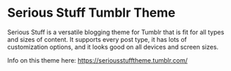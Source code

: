 # Serious Stuff Tumblr Theme

Serious Stuff is a versatile blogging theme for Tumblr that is fit for all types and sizes of content. It supports every post type, it has lots of customization options, and it looks good on all devices and screen sizes.

Info on this theme here: https://seriousstufftheme.tumblr.com/

